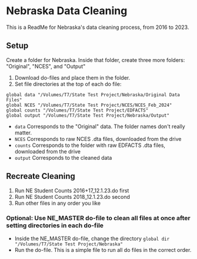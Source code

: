 # Nebraska Data Cleaning

This is a ReadMe for Nebraska's data cleaning process, from 2016 to 2023.

## Setup

Create a folder for Nebraska. Inside that folder, create three more folders: "Original", "NCES", and "Output"

1.  Download do-files and place them in the folder.
2.  Set file directories at the top of each do file:

```         
global data "/Volumes/T7/State Test Project/Nebraska/Original Data Files"
global NCES "/Volumes/T7/State Test Project/NCES/NCES_Feb_2024"
global counts "/Volumes/T7/State Test Project/EDFACTS"
global output "/Volumes/T7/State Test Project/Nebraska/Output"
```

-   `data` Corresponds to the "Original" data. The folder names don't really matter.
-   `NCES` Corresponds to raw NCES .dta files, downloaded from the drive
-   `counts` Corresponds to the folder with raw EDFACTS .dta files, downloaded from the drive
-   `output` Corresponds to the cleaned data

## Recreate Cleaning

1.  Run NE Student Counts 2016+17_12.1.23.do first
2.  Run NE Student Counts 2018_12.1.23.do second
3.  Run other files in any order you like

### Optional: Use NE_MASTER do-file to clean all files at once after setting directories in each do-file

-   Inside the NE_MASTER do-file, change the directory `global dir "/Volumes/T7/State Test Project/Nebraska"`
-   Run the do-file. This is a simple file to run all do files in the correct order.
